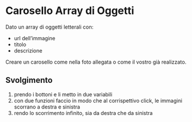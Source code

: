 # Carosello Array di Oggetti

Dato un array di oggetti letterali con:

- url dell’immagine
- titolo
- descrizione

Creare un carosello come nella foto allegata o come il vostro già realizzato.

## Svolgimento

1. prendo i bottoni e li metto in due variabili
2. con due funzioni faccio in modo che al corrispettivo click, le immagini scorrano a destra e sinistra
3. rendo lo scorrimento infinito, sia da destra che da sinistra
